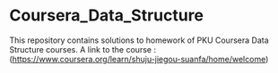 # Coursera_Data_Structure
This repository contains solutions to homework of PKU Coursera Data Structure courses.
A link to the course :(https://www.coursera.org/learn/shuju-jiegou-suanfa/home/welcome)
